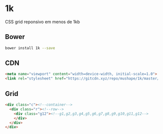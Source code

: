 # 1k

CSS grid reponsivo em menos de 1kb

## Bower

```bash
bower install 1k --save
```

## CDN
```html
<meta name="viewport" content="width=device-width, initial-scale=1.0">
<link rel="stylesheet" href="https://gitcdn.xyz/repo/mushape/1k/master/dist/1k.min.css">
```

## Grid

```html
<div class="c"><!--container-->
  <div class="r"><!--row-->
    <div class="g12"><!--g1,g2,g3,g4,g5,g6,g7,g8,g9,g10,g11,g12-->
    </div>
  </div>
</div>
```
